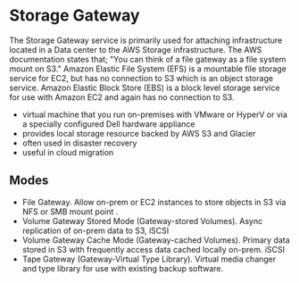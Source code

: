 # Storage Gateway
The Storage Gateway service is primarily used for attaching infrastructure located in a Data center to the AWS Storage infrastructure. The AWS documentation states that; "You can think of a file gateway as a file system mount on S3." Amazon Elastic File System (EFS) is a mountable file storage service for EC2, but has no connection to S3 which is an object storage service. Amazon Elastic Block Store (EBS) is a block level storage service for use with Amazon EC2 and again has no connection to S3. 

- virtual machine that you run on-premises with VMware or HyperV or via a specially configured Dell hardware appliance
- provides local storage resource backed by AWS S3 and Glacier
- often used in disaster recovery
- useful in cloud migration

## Modes
- File Gateway. Allow on-prem or EC2 instances to store objects in S3 via NFS or SMB mount point .
- Volume Gateway Stored Mode (Gateway-stored Volumes). Async replication of on-prem data to S3, iSCSI
- Volume Gateway Cache Mode (Gateway-cached Volumes). Primary data stored in S3 with frequently access data cached locally on-prem. iSCSI
- Tape Gateway (Gateway-Virtual Type Library). Virtual media changer and type library for use with existing backup software.